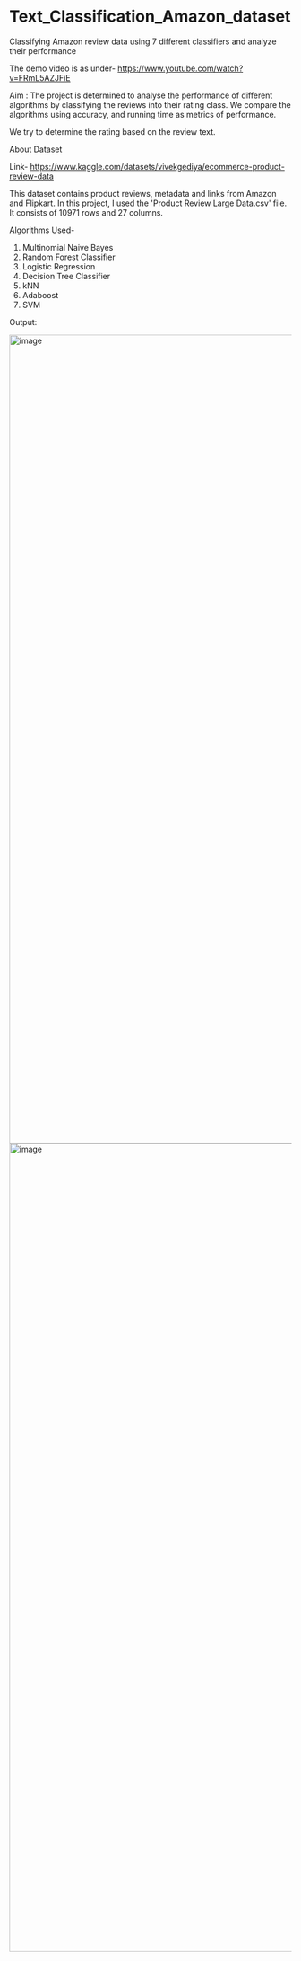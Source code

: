 # Text_Classification_Amazon_dataset
Classifying Amazon review data using 7 different classifiers and analyze their performance

The demo video is as under- https://www.youtube.com/watch?v=FRmL5AZJFiE 

Aim : The project is determined to analyse the performance of different algorithms by classifying the reviews into their rating class. We compare the algorithms using accuracy, and running time as metrics of performance.

We try to determine the rating based on the review text.

About Dataset

Link- https://www.kaggle.com/datasets/vivekgediya/ecommerce-product-review-data 

This dataset contains product reviews, metadata and links from Amazon and Flipkart. In this project, I used the 'Product Review Large Data.csv' file. It consists of 10971 rows and 27 columns. 

Algorithms Used-
1. Multinomial Naive Bayes
2. Random Forest Classifier
3. Logistic Regression
4. Decision Tree Classifier
5. kNN
6. Adaboost
7. SVM

Output:

<img width="1440" alt="image" src="https://github.com/shreya-malraju/Text_Classification_Amazon_dataset/assets/132793649/8c099636-578b-4387-885d-0bfff3b94625">

<img width="1440" alt="image" src="https://github.com/shreya-malraju/Text_Classification_Amazon_dataset/assets/132793649/5acc25bb-f410-49f4-bfda-8fc06ed88dd6">

